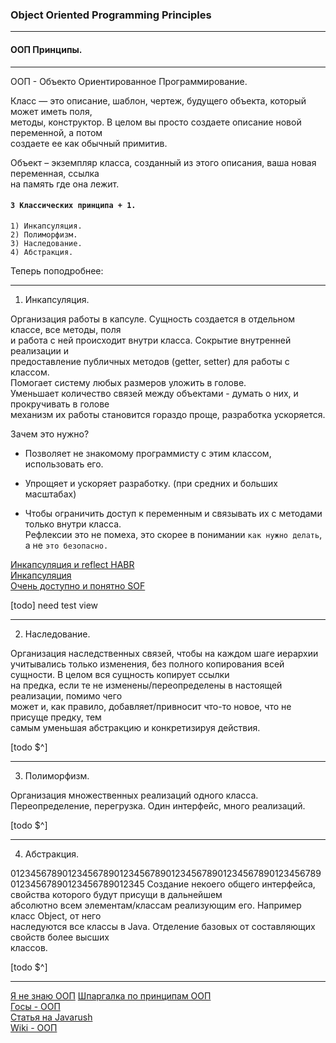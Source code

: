 ### Object Oriented Programming Principles
- - -
#### ООП Принципы.
- - -
ООП - Объекто Ориентированное Программирование.  

Класс — это описание, шаблон, чертеж, будущего объекта, который может иметь поля,  
методы, конструктор. В целом вы просто создаете описание новой переменной, а потом  
создаете ее как обычный примитив.  

Объект – экземпляр класса, созданный из этого описания, ваша новая переменная, ссылка  
на память где она лежит.  

#### `3 Классических принципа + 1.`

    1) Инкапсуляция.
    2) Полиморфизм.
    3) Наследование.
    4) Абстракция.

Теперь поподробнее:  
- - -
 1) Инкапсуляция.  

Организация работы в капсуле. Сущность создается в отдельном классе, все методы, поля  
и работа с ней происходит внутри класса. Сокрытие внутренней реализации и  
предоставление публичных методов (getter, setter) для работы с классом.  
Помогает систему любых размеров уложить в голове.  
Уменьшает количество связей между объектами - думать о них, и прокручивать в голове  
механизм их работы становится гораздо проще, разработка ускоряется.  

Зачем это нужно?

- Позволяет не знакомому программисту с этим классом, использовать его.  

- Упрощяет и ускоряет разработку. (при средних и больших масштабах)  

- Чтобы ограничить доступ к переменным и связывать их с методами только внутри класса.  
Рефлексии это не помеха, это скорее в понимании `как нужно делать`, а не `это безопасно.`

[Инкапсуляция и reflect HABR](https://habr.com/post/43859/)  
[Инкапсуляция](https://guru99.ru/java-oops-encapsulation/)  
[Очень доступно и понятно SOF](https://ru.stackoverflow.com/questions/794196/%D0%98%D0%BD%D0%BA%D0%B0%D0%BF%D1%81%D1%83%D0%BB%D1%8F%D1%86%D0%B8%D1%8F-%D0%9F%D1%80%D0%B8%D0%BD%D1%86%D0%B8%D0%BF%D1%8B-%D0%9E%D0%9E%D0%9F/794204)

[todo] need test view
- - -
 2) Наследование.  

Организация наследственных связей, чтобы на каждом шаге иерархии учитывались только
изменения, без полного копирования всей сущности. В целом вся сущность копирует ссылки  
на предка, если те не изменены/переопределены в настоящей реализации, помимо чего  
может и, как правило, добавляет/привносит что-то новое, что не присуще предку, тем  
самым уменьшая абстракцию и конкретизируя действия.  

[todo $^]

- - -
 3) Полиморфизм.  

Организация множественных реализаций одного класса.  
Переопределение, перегрузка. Один интерфейс, много реализаций.  

[todo $^]

- - -
 4) Абстракция.  

01234567890123456789012345678901234567890123456789012345678901234567890123456789012345
Создание некоего общего интерфейса, свойства которого будут присущи в дальнейшем  
абсолютно всем элементам/классам реализующим его. Например класс Object, от него  
наследуются все классы в Java. Отделение базовых от составляющих свойств более высших  
классов.  

[todo $^]

- - -
[Я не знаю ООП](https://habr.com/post/147927/)
[Шпаргалка по принципам ООП](https://tproger.ru/translations/oop-principles-cheatsheet/)  
[Госы - ООП](http://gos-it.wikia.com/wiki/%D0%AD%D1%82%D0%BE_%D0%B3%D0%BE%D1%81%D1%8B!)  
[Статья на Javarush](https://javarush.ru/groups/posts/1880--principih-oop)  
[Wiki - ООП](https://ru.wikipedia.org/wiki/%D0%9E%D0%B1%D1%8A%D0%B5%D0%BA%D1%82%D0%BD%D0%BE-%D0%BE%D1%80%D0%B8%D0%B5%D0%BD%D1%82%D0%B8%D1%80%D0%BE%D0%B2%D0%B0%D0%BD%D0%BD%D0%BE%D0%B5_%D0%BF%D1%80%D0%BE%D0%B3%D1%80%D0%B0%D0%BC%D0%BC%D0%B8%D1%80%D0%BE%D0%B2%D0%B0%D0%BD%D0%B8%D0%B5)


